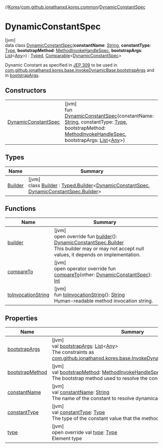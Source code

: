 //[Kores](../../../index.md)/[com.github.jonathanxd.kores.common](../index.md)/[DynamicConstantSpec](index.md)

# DynamicConstantSpec

[jvm]\
data class [DynamicConstantSpec](index.md)(**constantName**: [String](https://kotlinlang.org/api/latest/jvm/stdlib/kotlin/-string/index.html), **constantType**: [Type](https://docs.oracle.com/javase/8/docs/api/java/lang/reflect/Type.html), **bootstrapMethod**: [MethodInvokeHandleSpec](../-method-invoke-handle-spec/index.md), **bootstrapArgs**: [List](https://kotlinlang.org/api/latest/jvm/stdlib/kotlin.collections/-list/index.html)<[Any](https://kotlinlang.org/api/latest/jvm/stdlib/kotlin/-any/index.html)>) : [Typed](../../com.github.jonathanxd.kores.base/-typed/index.md), [Comparable](https://kotlinlang.org/api/latest/jvm/stdlib/kotlin/-comparable/index.html)<[DynamicConstantSpec](index.md)> 

Dynamic Constant as specified in [JEP 309](https://openjdk.java.net/jeps/309) to be used in [com.github.jonathanxd.kores.base.InvokeDynamicBase.bootstrapArgs](../../com.github.jonathanxd.kores.base/-invoke-dynamic-base/bootstrap-args.md) and in [bootstrapArgs](bootstrap-args.md).

## Constructors

| | |
|---|---|
| [DynamicConstantSpec](-dynamic-constant-spec.md) | [jvm]<br>fun [DynamicConstantSpec](-dynamic-constant-spec.md)(constantName: [String](https://kotlinlang.org/api/latest/jvm/stdlib/kotlin/-string/index.html), constantType: [Type](https://docs.oracle.com/javase/8/docs/api/java/lang/reflect/Type.html), bootstrapMethod: [MethodInvokeHandleSpec](../-method-invoke-handle-spec/index.md), bootstrapArgs: [List](https://kotlinlang.org/api/latest/jvm/stdlib/kotlin.collections/-list/index.html)<[Any](https://kotlinlang.org/api/latest/jvm/stdlib/kotlin/-any/index.html)>) |

## Types

| Name | Summary |
|---|---|
| [Builder](-builder/index.md) | [jvm]<br>class [Builder](-builder/index.md) : [Typed.Builder](../../com.github.jonathanxd.kores.base/-typed/-builder/index.md)<[DynamicConstantSpec](index.md), [DynamicConstantSpec.Builder](-builder/index.md)> |

## Functions

| Name | Summary |
|---|---|
| [builder](builder.md) | [jvm]<br>open override fun [builder](builder.md)(): [DynamicConstantSpec.Builder](-builder/index.md)<br>This builder may or may not accept null values, it depends on implementation. |
| [compareTo](compare-to.md) | [jvm]<br>open operator override fun [compareTo](compare-to.md)(other: [DynamicConstantSpec](index.md)): [Int](https://kotlinlang.org/api/latest/jvm/stdlib/kotlin/-int/index.html) |
| [toInvocationString](to-invocation-string.md) | [jvm]<br>fun [toInvocationString](to-invocation-string.md)(): [String](https://kotlinlang.org/api/latest/jvm/stdlib/kotlin/-string/index.html)<br>Human-readable method invocation string. |

## Properties

| Name | Summary |
|---|---|
| [bootstrapArgs](bootstrap-args.md) | [jvm]<br>val [bootstrapArgs](bootstrap-args.md): [List](https://kotlinlang.org/api/latest/jvm/stdlib/kotlin.collections/-list/index.html)<[Any](https://kotlinlang.org/api/latest/jvm/stdlib/kotlin/-any/index.html)><br>The constraints as [com.github.jonathanxd.kores.base.InvokeDynamicBase.bootstrapArgs](../../com.github.jonathanxd.kores.base/-invoke-dynamic-base/bootstrap-args.md). |
| [bootstrapMethod](bootstrap-method.md) | [jvm]<br>val [bootstrapMethod](bootstrap-method.md): [MethodInvokeHandleSpec](../-method-invoke-handle-spec/index.md)<br>The bootstrap method used to resolve the constant. |
| [constantName](constant-name.md) | [jvm]<br>val [constantName](constant-name.md): [String](https://kotlinlang.org/api/latest/jvm/stdlib/kotlin/-string/index.html)<br>The name of the constant to resolve dynamically. |
| [constantType](constant-type.md) | [jvm]<br>val [constantType](constant-type.md): [Type](https://docs.oracle.com/javase/8/docs/api/java/lang/reflect/Type.html)<br>The type of the constant value that the method produces. |
| [type](type.md) | [jvm]<br>open override val [type](type.md): [Type](https://docs.oracle.com/javase/8/docs/api/java/lang/reflect/Type.html)<br>Element type |
